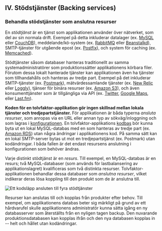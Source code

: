 ## IV. Stödstjänster (Backing services)
### Behandla stödstjänster som anslutna resurser

En *stödtjänst* är en tjänst som applikationen använder över nätverket, som del av sin normala drift. Exempel på detta inkluderar datalager (ex. [MySQL](http://dev.mysql.com/) eller [CouchDB](http://couchdb.apache.org/)), meddelande/kö-system (ex. [RabbitMQ](http://www.rabbitmq.com/) eller [Beanstalkd](https://beanstalkd.github.io)), SMTP-tjänster för utgående epost (ex. [Postfix](http://www.postfix.org/)), och system för caching (ex. [Memcached](http://memcached.org/)).

Stödtjänster såsom databaser hanteras traditionellt av samma systemadministratörer som produktionssätter applikationens körbara filer. Förutom dessa lokalt hanterade tjänster kan applikationen även ha tjänster som tillhandahålls och hanteras av tredje part. Exempel på det inkluderar SMTP-tjänster (ex. [Postmark](http://postmarkapp.com/)), mätvärdessamlande tjänster (ex. [New Relic](http://newrelic.com/) eller [Loggly](http://www.loggly.com/)), tjänser för binära resurser (ex. [Amazon S3](http://aws.amazon.com/s3/)), och även konsumenttjänster som är tillgängliga via API (ex. [Twitter](http://dev.twitter.com/), [Google Maps](https://developers.google.com/maps/), eller [Last.fm](http://www.last.fm/api)).

**Koden för en tolvfaktor-applikation gör ingen skillnad mellan lokala tjänster och tredjepartstjänster.** För applikationen är båda typerna *ansluta resurser*, som anropas via en URL eller annan typ av sökväg/inloggning och som lagras i [konfigurationen](./config). En tolvfaktor-applikations [kodbas](./codebase) bör kunna byta ut en lokal MySQL-databas med en som hanteras av tredje part (ex. [Amazon RDS](http://aws.amazon.com/rds/)) utan några ändringar i applikationens kod. På samma sätt kan en lokal SMTP-server bytas ut mot en tredjepartstjänst (ex. Postmark) utan kodändringar. I båda fallen är det endast resursens anslutning i konfigurationen som behöver ändras.

Varje distinkt stödtjänst är en *resurs*. Till exempel, en MySQL-databas är en resurs; två MySQL-databaser (som används för lastbalansering av applikationslagret) kvalificeras som två distinkta resurser. Tolvfaktor-applikationen behandlar dessa databaser som *anslutna resurser*, vilket indikerar deras lösa koppling till den produkt som de är anslutna till.

<img src="/images/attached-resources.png" class="full" alt="Ett kodsläpp ansluten till fyra stödtjänster" />

Resurser kan anslutas till och kopplas från produkter efter behov. Till exempel, om applikationens databas beter sig märkligt på grund av ett hårdvarufel skulle applikationens administratör kunna sätta igång en ny databasserver som återställts från en nyligen tagen backup. Den nuvarande produktionsdatabasen kan kopplas ifrån och den nya databasen kopplas in -- helt och hållet utan kodändringar.
